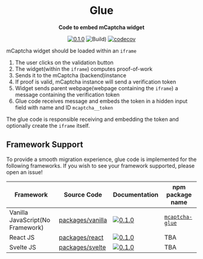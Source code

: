 <div align="center">
  <h1>Glue</h1>
<strong>Code to embed mCaptcha widget</strong>

[![0.1.0](https://img.shields.io/badge/TypeScript_docs-master-2b7489)](https://mcaptcha.github.io/glue/)
![Build)](<https://github.com/mCaptcha/glue/workflows/CI%20(Linux)/badge.svg>)
[![codecov](https://codecov.io/gh/mCaptcha/glue/branch/master/graph/badge.svg)](https://codecov.io/gh/mCaptcha/glue)

</div>

mCaptcha widget should be loaded within an `iframe`

1. The user clicks on the validation button
2. The widget(within the `iframe`) computes proof-of-work
3. Sends it to the mCaptcha (backend)instance
4. If proof is valid, mCaptcha instance will send a verification token
5. Widget sends parent webpage(webpage containing the `iframe`) a
   message containing the verification token
6. Glue code receives message and embeds the token in a hidden input
   field with name and ID `mcaptcha__token`

The glue code is responsible receiving and embedding the token and
optionally create the `iframe` itself.

## Framework Support

To provide a smooth migration experience, glue code is implemented for
the following frameworks. If you wish to see your framework supported,
please open an issue!

| Framework                        | Source Code                            | Documentation                                                                                                   | npm package name                                               |
| -------------------------------- | -------------------------------------- | --------------------------------------------------------------------------------------------------------------- | -------------------------------------------------------------- |
| Vanilla JavaScript(No Framework) | [packages/vanilla](./packages/vanilla) | [![0.1.0](https://img.shields.io/badge/TypeScript_docs-master-2b7489)](https://mcaptcha.github.io/glue/vanilla) | [`mcaptcha-glue`](https://www.npmjs.com/package/mcaptcha-glue) |
| React JS                         | [packages/react](./packages/react)     | [![0.1.0](https://img.shields.io/badge/TypeScript_docs-master-2b7489)](https://mcaptcha.github.io/glue/react/)  | TBA                                                            |
| Svelte JS                        | [packages/svelte](./packages/svelte)   | [![0.1.0](https://img.shields.io/badge/TypeScript_docs-master-2b7489)](https://mcaptcha.github.io/glue/svelte/) | TBA                                                            |
